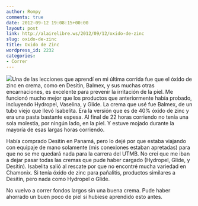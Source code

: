 ```yaml
---
author: Rompy
comments: true
date: 2012-09-12 19:08:15+00:00
layout: post
link: http://alairelibre.ws/2012/09/12/oxido-de-zinc
slug: oxido-de-zinc
title: Oxido de Zinc
wordpress_id: 2232
categories:
- Correr
---
```


[![](http://alairelibre.ws/wp-content/uploads/2012/09/desitin-209x640.jpg)](http://alairelibre.ws/wp-content/uploads/2012/09/desitin.jpg)Una de las lecciones que aprendí en mi última corrida fue que el óxido de zinc en crema, como en Desitin, Balmex, y sus muchas otras encarnaciones, es excelente para prevenir la irritación de la piel. Me funcionó mucho mejor que los productos que anteriormente había probado, incluyendo Hydropel, Vaselina, y Glide. La crema que usé fue Balmex, de un tubo viejo que llevó Isabelita. Era la versión que es de 40% óxido de zinc y era una pasta bastante espesa. Al final de 22 horas corriendo no tenía una sola molestia, por ningún lado, en la piel. Y estuve mojado durante la mayoría de esas largas horas corriendo.




Había comprado Desitin en Panamá, pero lo dejé por que estaba viajando con equipaje de mano solamente (mis conexiones estaban apretadas) para que no se me quedará nada para la carrera del UTMB. No creí que me iban a dejar pasar todas las cremas que pude haber cargado (Hydropel, Glide, y Desitin). Isabelita salió al rescate por que no encontré mucha variedad en Chamonix. Si tenía óxido de zinc para pañalitis, productos similares a Desitin, pero nada como Hydropel o Glide. 




No vuelvo a correr fondos largos sin una buena crema. Pude haber ahorrado un buen poco de piel si hubiese aprendido esto antes.
